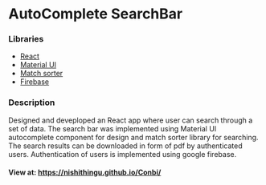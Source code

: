 # AutoComplete SearchBar

### Libraries
* [React](https://reactjs.org/)
* [Material UI](https://material-ui.com/)
* [Match sorter](https://github.com/kentcdodds/match-sorter)
* [Firebase](https://github.com/firebase)

### Description

Designed and deveploped an React app where user can search through a set of data. The search bar was implemented using Material UI autocomplete component for design and match sorter library for searching.
The search results can be downloaded in form of pdf by authenticated users. Authentication of users is implemented using google firebase.

#### View at: https://nishithingu.github.io/Conbi/  
